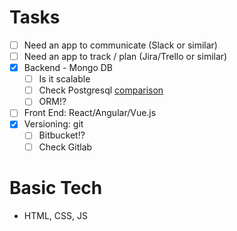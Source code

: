 # Tasks

- [ ] Need an app to communicate (Slack or similar)
- [ ] Need an app to track / plan (Jira/Trello or similar)
- [x] Backend - Mongo DB
  - [ ] Is it scalable
  - [ ] Check Postgresql [comparison](https://www.slant.co/versus/613/616/~mongodb_vs_postgresql)
  - [ ] ORM!?
- [ ] Front End: React/Angular/Vue.js
- [x] Versioning: git
  - [ ] Bitbucket!?
  - [ ] Check Gitlab
  
# Basic Tech

* HTML, CSS, JS

